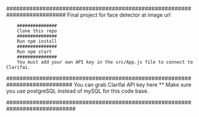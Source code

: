 ##########################################################################
Final project for face detector at image url

        ###############
        Clone this repo
        ###############
        Run npm install
        ###############
        Run npm start
        ###############
        You must add your own API key in the src/App.js file to connect to Clarifai.

############################################################################
You can grab Clarifai API key here
** Make sure you use postgreSQL instead of mySQL for this code base.

#############################################################################
